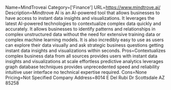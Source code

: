 Name=MindTroveai
Category=['Finance']
URL=https://www.mindtrove.ai/
Description=Mindtrove AI is an AI-powered tool that allows businesses to have access to instant data insights and visualizations. It leverages the latest AI-powered technologies to contextualize complex data quickly and accurately. It allows businesses to identify patterns and relationships in complex unstructured data without the need for extensive training data or complex machine learning models. It is also incredibly easy to use as users can explore their data visually and ask strategic business questions getting instant data insights and visualizations within seconds.
Pros=Contextualizes complex business data from all sources provides users with instant data insights and visualizations at scale effortless predictive analytics leverages graph database techniques provides unprecedented speed and reliability intuitive user interface no technical expertise required.
Cons=None
Pricing=Not Specified
Company Address=8014 E Del Rubi Dr Scottsdale AZ 85258
